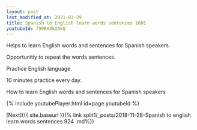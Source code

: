 ```yaml
---
layout: post
last_modified_at: 2021-03-29
title: Spanish to English learn words sentences 1601 
youtubeId: f99BX3kX0kQ
---
```

 
 
Helps to learn English words and sentences for Spanish speakers.

Opportunitiy to repeat the words sentences. 

Practice English language. 
 
10 minutes practice every day. 
 
How to learn English words and sentences for Spanish speakers 
 
{% include youtubePlayer.html id=page.youtubeId %}
 
 
[Next]({{ site.baseurl }}{% link  split1/_posts/2018-11-28-Spanish to english learn words sentences 924 .md%})
 
